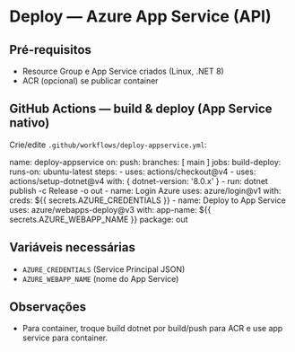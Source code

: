 # Deploy — Azure App Service (API)

## Pré-requisitos
- Resource Group e App Service criados (Linux, .NET 8)
- ACR (opcional) se publicar container

## GitHub Actions — build & deploy (App Service nativo)
Crie/edite `.github/workflows/deploy-appservice.yml`:

name: deploy-appservice
on:
  push:
    branches: [ main ]
jobs:
  build-deploy:
    runs-on: ubuntu-latest
    steps:
      - uses: actions/checkout@v4
      - uses: actions/setup-dotnet@v4
        with: { dotnet-version: '8.0.x' }
      - run: dotnet publish -c Release -o out
      - name: Login Azure
        uses: azure/login@v1
        with:
          creds: ${{ secrets.AZURE_CREDENTIALS }}
      - name: Deploy to App Service
        uses: azure/webapps-deploy@v3
        with:
          app-name: ${{ secrets.AZURE_WEBAPP_NAME }}
          package: out

## Variáveis necessárias
- `AZURE_CREDENTIALS` (Service Principal JSON)
- `AZURE_WEBAPP_NAME` (nome do App Service)

## Observações
- Para container, troque build dotnet por build/push para ACR e use app service para container.
